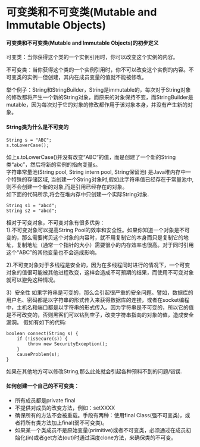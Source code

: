 # 可变类和不可变类(Mutable and Immutable Objects)


#### 可变类和不可变类(Mutable and Immutable Objects)的初步定义

可变类：当你获得这个类的一个实例引用时，你可以改变这个实例的内容。

不可变类：当你获得这个类的一个实例引用时，你不可以改变这个实例的内容。不可变类的实例一但创建，其内在成员变量的值就不能被修改。 

举个例子：String和StringBuilder，String是immutable的，每次对于String对象的修改都将产生一个新的String对象，而原来的对象保持不变，而StringBuilder是mutable，因为每次对于它的对象的修改都作用于该对象本身，并没有产生新的对象。 


#### String类为什么是不可变的

	String s = "ABC";
	s.toLowerCase(); 

如上s.toLowerCase()并没有改变“ABC“的值，而是创建了一个新的String类“abc”，然后将新的实例的指向变量s。  
字符串常量池(String pool, String intern pool, String保留池) 是Java堆内存中一个特殊的存储区域, 当创建一个String对象时,假如此字符串值已经存在于常量池中,则不会创建一个新的对象,而是引用已经存在的对象。  
如下面的代码所示,将会在堆内存中只创建一个实际String对象.

	String s1 = "abcd";   
	String s2 = "abcd"; 

相对于可变对象，不可变对象有很多优势：  
1).不可变对象可以提高String Pool的效率和安全性。如果你知道一个对象是不可变的，那么需要拷贝这个对象的内容时，就不用复制它的本身而只是复制它的地址，复制地址（通常一个指针的大小）需要很小的内存效率也很高。对于同时引用这个“ABC”的其他变量也不会造成影响。  

2).不可变对象对于多线程是安全的，因为在多线程同时进行的情况下，一个可变对象的值很可能被其他进程改变，这样会造成不可预期的结果，而使用不可变对象就可以避免这种情况。

3）安全性
如果字符串是可变的，那么会引起很严重的安全问题。譬如，数据库的用户名、密码都是以字符串的形式传入来获得数据库的连接，或者在socket编程中，主机名和端口都是以字符串的形式传入。因为字符串是不可变的，所以它的值是不可改变的，否则黑客们可以钻到空子，改变字符串指向的对象的值，造成安全漏洞。
假如有如下的代码:

```
boolean connect(String s) {  
    if (!isSecure(s)) {  
        throw new SecurityException();  
    }  
    causeProblem(s);  
}  
```
如果在其他地方可以修改String,那么此处就会引起各种预料不到的问题/错误.




#### 如何创建一个自己的不可变类： 
* 所有成员都是private final
* 不提供对成员的改变方法，例如：setXXXX 
* 确保所有的方法不会被重载。手段有两种：使用final Class(强不可变类)，或者将所有类方法加上final(弱不可变类)。 
* 如果某一个类成员不是原始变量(primitive)或者不可变类，必须通过在成员初始化(in)或者get方法(out)时通过深度clone方法，来确保类的不可变。